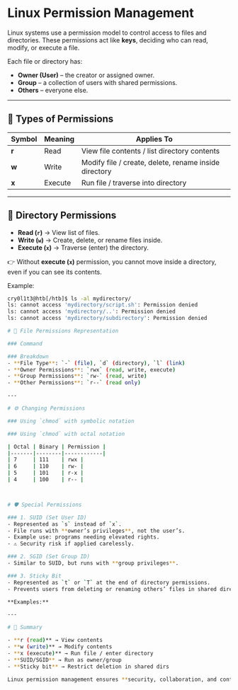 # Linux Permission Management  

Linux systems use a permission model to control access to files and directories. These permissions act like **keys**, deciding who can read, modify, or execute a file.  

Each file or directory has:  
- **Owner (User)** – the creator or assigned owner.  
- **Group** – a collection of users with shared permissions.  
- **Others** – everyone else.  

---

## 🔑 Types of Permissions  

| Symbol | Meaning | Applies To |
|--------|----------|------------|
| **r**  | Read     | View file contents / list directory contents |
| **w**  | Write    | Modify file / create, delete, rename inside directory |
| **x**  | Execute  | Run file / traverse into directory |

---

## 📂 Directory Permissions  

- **Read (`r`)** → View list of files.  
- **Write (`w`)** → Create, delete, or rename files inside.  
- **Execute (`x`)** → Traverse (enter) the directory.  

👉 Without **execute (`x`)** permission, you cannot move inside a directory, even if you can see its contents.  

Example:  

```bash
cry0l1t3@htb[/htb]$ ls -al mydirectory/
ls: cannot access 'mydirectory/script.sh': Permission denied
ls: cannot access 'mydirectory/..': Permission denied
ls: cannot access 'mydirectory/subdirectory': Permission denied

# 📜 File Permissions Representation  

### Command  

### Breakdown  
- **File Type**: `-` (file), `d` (directory), `l` (link)  
- **Owner Permissions**: `rwx` (read, write, execute)  
- **Group Permissions**: `rw-` (read, write)  
- **Other Permissions**: `r--` (read only)  

---

# ⚙️ Changing Permissions  

### Using `chmod` with symbolic notation  

### Using `chmod` with octal notation  

| Octal | Binary | Permission |
|-------|--------|------------|
| 7     | 111    | rwx |
| 6     | 110    | rw- |
| 5     | 101    | r-x |
| 4     | 100    | r-- |



# 🛡️ Special Permissions  

### 1. SUID (Set User ID)  
- Represented as `s` instead of `x`.  
- File runs with **owner’s privileges**, not the user’s.  
- Example use: programs needing elevated rights.  
- ⚠️ Security risk if applied carelessly.  

### 2. SGID (Set Group ID)  
- Similar to SUID, but runs with **group privileges**.  

### 3. Sticky Bit  
- Represented as `t` or `T` at the end of directory permissions.  
- Prevents users from deleting or renaming others’ files in shared directories.  

**Examples:**  

---

# 🚀 Summary  

- **r (read)** → View contents  
- **w (write)** → Modify contents  
- **x (execute)** → Run file / enter directory  
- **SUID/SGID** → Run as owner/group  
- **Sticky bit** → Restrict deletion in shared dirs  

Linux permission management ensures **security, collaboration, and controlled access** across files and directories.  


